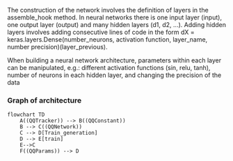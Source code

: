 The construction of the network involves the definition of layers in the
assemble_hook method. In neural networks there is one input layer (input), one
output layer (output) and many hidden layers (d1, d2, ...). Adding hidden
layers involves adding consecutive lines of code in the form dX =
keras.layers.Dense(number_neurons, activation function, layer_name, number
precision)(layer_previous).

When building a neural network architecture, parameters within each layer can
be manipulated, e.g.: different activation functions (sin, relu, tanh), number
of neurons in each hidden layer, and changing the precision of the data

### Graph of architecture

```mermaid
flowchart TD
    A((QQTracker)) --> B((QQConstant))
    B --> C((QQNetwork))
    C --> D[Train_generation]
    D --> E[train]
    E-->C
    F((QQParams)) --> D
```
